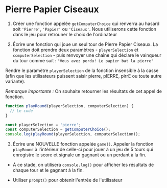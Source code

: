 # Pierre Papier Ciseaux

1. Créer une fonction appelée `getComputerChoice` qui renverra au hasard soit `'Pierre'`, `'Papier'` ou `'Ciseaux'`. Nous utiliserons cette fonction dans le jeu pour retrouner le choix de l'ordinateur

2. Écrire une fonction qui joue un seul tour de Pierre Papier Ciseaux. La fonction doit prendre deux paramètres - `playerSelection` et `computerSelection` - puis renvoyer une chaîne qui déclare le vainqueur du tour comme suit : `"Vous avez perdu! Le papier bat la pierre"`

Rendre le paramètre `playerSelection` de la fonction insensible à la casse (afin que les utilisateurs puissent saisir pierre, pIERRE, pirrE ou toute autre variante).

_Remarque importante :_ On souhaite retourner les résultats de cet appel de fonction.

```js
function playRound(playerSelection, computerSelection) {
  // Le code
}

const playerSelection = 'pierre';
const computerSelection = getComputerChoice();
console.log(playRound(playerSelection, computerSelection));
```

3. Écrire une NOUVELLE fonction appelée `game()`. Appeler la fonction `playRound` à l'intérieur de celle-ci pour jouer à un jeu de 5 tours qui enregistre le score et signale un gagnant ou un perdant à la fin.

- À ce stade, on utilisera `console.log()` pour afficher les résultats de chaque tour et le gagnant à la fin.

- Utiliser `prompt()` pour obtenir l'entrée de l'utilisateur

